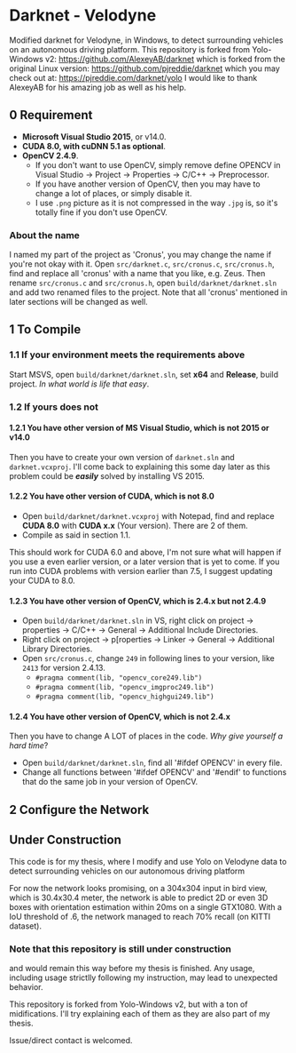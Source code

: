 # Darknet - Velodyne

Modified darknet for Velodyne, in Windows, to detect surrounding vehicles on an autonomous driving platform.
This repository is forked from Yolo-Windows v2: https://github.com/AlexeyAB/darknet
which is forked from the original Linux version: https://github.com/pjreddie/darknet
which you may check out at: https://pjreddie.com/darknet/yolo
I would like to thank AlexeyAB for his amazing job as well as his help.

## 0 Requirement
- **Microsoft Visual Studio 2015**, or v14.0.
- **CUDA 8.0, with cuDNN 5.1 as optional**.
- **OpenCV 2.4.9**.
  - If you don't want to use OpenCV, simply remove define OPENCV in Visual Studio -> Project -> Properties -> C/C++ -> Preprocessor.
  - If you have another version of OpenCV, then you may have to change a lot of places, or simply disable it.
  - I use `.png` picture as it is not compressed in the way `.jpg` is, so it's totally fine if you don't use OpenCV.
    
### About the name
I named my part of the project as 'Cronus', you may change the name if you're not okay with it. Open `src/darknet.c`, `src/cronus.c`, `src/cronus.h`, find and replace all 'cronus' with a name that you like, e.g. Zeus. Then rename `src/cronus.c` and `src/cronus.h`, open `build/darknet/darknet.sln` and add two renamed files to the project. Note that all 'cronus' mentioned in later sections will be changed as well.

## 1 To Compile

### 1.1 If your environment meets the requirements above
Start MSVS, open `build/darknet/darknet.sln`, set **x64** and **Release**, build project. *In what world is life that easy*.

### 1.2 If yours does not

#### 1.2.1 You have other version of MS Visual Studio, which is not 2015 or v14.0
Then you have to create your own version of `darknet.sln` and `darknet.vcxproj`. I'll come back to explaining this some day later as this problem could be ***easily*** solved by installing VS 2015.

#### 1.2.2 You have other version of CUDA, which is not 8.0
- Open `build/darknet/darknet.vcxproj` with Notepad, find and replace **CUDA 8.0** with **CUDA x.x** (Your version). There are 2 of them.
- Compile as said in section 1.1.

This should work for CUDA 6.0 and above, I'm not sure what will happen if you use a even earlier version, or a later version that is yet to come. If you run into CUDA problems with version earlier than 7.5, I suggest updating your CUDA to 8.0.

#### 1.2.3 You have other version of OpenCV, which is 2.4.x but not 2.4.9
- Open `build/darknet/darknet.sln` in VS, right click on project -> properties -> C/C++ -> General -> Additional Include Directories.
- Right click on project -> p[roperties -> Linker -> General -> Additional Library Directories.
- Open `src/cronus.c`, change `249` in following lines to your version, like `2413` for version 2.4.13.
  - `#pragma comment(lib, "opencv_core249.lib")`
  - `#pragma comment(lib, "opencv_imgproc249.lib")`
  - `#pragma comment(lib, "opencv_highgui249.lib")` 

#### 1.2.4 You have other version of OpenCV, which is not 2.4.x
Then you have to change A LOT of places in the code. *Why give yourself a hard time*?
- Open `build/darknet/darknet.sln`, find all '#ifdef OPENCV' in every file.
- Change all functions between '#ifdef OPENCV' and '#endif' to functions that do the same job in your version of OpenCV.

## 2 Configure the Network



## Under Construction

This code is for my thesis, where I modify and use Yolo on Velodyne data to detect surrounding vehicles on our autonomous driving platform

For now the network looks promising, on a 304x304 input in bird view, which is 30.4x30.4 meter, the network is able to predict 2D or even 3D boxes with orientation estimation within 20ms on a single GTX1080. With a IoU threshold of .6, the network managed to reach 70% recall (on KITTI dataset).

### Note that this repository is still under construction

and would remain this way before my thesis is finished. Any usage, including usage strictlly following my instruction, may lead to unexpected behavior.

This repository is forked from Yolo-Windows v2, but with a ton of midifications. I'll try explaining each of them as they are also part of my thesis.

Issue/direct contact is welcomed.
